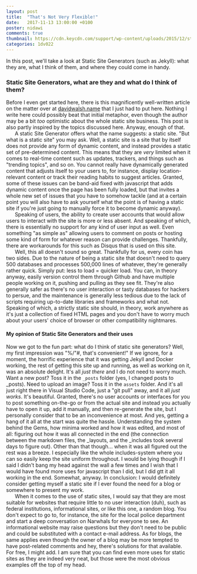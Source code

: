 ```yaml
---
layout: post
title:  "That's Not Very Flexible!"
date:   2017-11-13 13:00:00 +0100
poster: nidawi
comments: true
thumbnail: https://cdn.keycdn.com/support/wp-content/uploads/2015/12/static-site-generator.png
categories: 1dv022
---
```

In this post, we'll take a look at Static Site Generators (such as Jekyll): what they are, what I think of them, and where they could come in handy.
### Static Site Generators, what are they and what do I think of them?
Before I even get started here, there is this magnificently well-written article on the matter over at [davidwalsh.name](https://davidwalsh.name/introduction-static-site-generators) that I just had to put here. Nothing I write here could possibly beat that initial metaphor, even though the author may be a bit *too* optimistic about the whole static site business. This post is also partly inspired by the topics discussed here. Anyway, enough of that.  
&nbsp;&nbsp;&nbsp;&nbsp;&nbsp;&nbsp;A static Site Generator offers what the name suggests: a static site. "But what is a static site" you may ask. Well, a static site is a site that by itself does not provide any form of dynamic content, and instead provides a static set of pre-determined content. This means that they are *very* limited when it comes to real-time content such as updates, trackers, and things such as "trending topics", and so on. You cannot really have dynamically generated content that adjusts itself to your users to, for instance, display location-relevant content or track their reading habits to suggest articles. Granted, some of these issues can be band-aid fixed with javascript that adds dynamic content once the page has been fully loaded, but that invites a whole new set of issues that you have to somehow tackle (and at a certain point you will also have to ask yourself what the point is of having a static site if you're just going to manually force it to become dynamic anyway).  
&nbsp;&nbsp;&nbsp;&nbsp;&nbsp;&nbsp;Speaking of users, the ability to create user accounts that would allow users to interact with the site is more or less absent. And speaking of which, there is essentially no support for any kind of user input as well. Even something "as simple as" allowing users to comment on posts or hosting some kind of form for whatever reason can provide challenges. Thankfully, there are workarounds for this such as Disqus that is used on this site.  
&nbsp;&nbsp;&nbsp;&nbsp;&nbsp;&nbsp;Well, this all doesn't sound so great. Thankfully for us, every coin has two sides. Due to the nature of being a static site that doesn't need to query 500 databases and processes 500,000 lines of whatever, they're generally rather quick. Simply put: less to load = quicker load. You can, in theory anyway, easily version control them through Github and have multiple people working on it, pushing and pulling as they see fit. They're also generally safer as there's no user interaction or tasty databases for hackers to persue, and the maintenance is generally less tedious due to the lack of scripts requiring up-to-date libraries and frameworks and what not. Speaking of which, a strictly static site should, in theory, work anywhere as it's just a collection of fixed HTML pages and you don't have to worry much about your users' choice of browser or other compatibility nightmares.
#### My opinion of Static Site Generators and their uses
Now we got to the fun part: what do I think of static site generators? Well, my first impression was "%/"#, that's convenient!" If we ignore, for a moment, the horrific experience that it was getting Jekyll and Docker working, the rest of getting this site up and running, as well as working on it, was an absolute delight. It's all *just there* and I do not need to worry much. Want a new post? Toss it in the `_posts` folder (yes, I changed posts to _posts). Need to upload an image? Toss it in the `assets` folder. And it's all just right there in Visual Studio Code, just a "git pull" away, and it all *just works*. It's beautiful. Granted, there's no user accounts or interfaces for you to post something on-the-go or from the actual site and instead you actually have to open it up, add it manually, and then re-generate the site, but I personally consider that to be an inconvenience at most. And yes, getting a hang of it all at the start was quite the hassle. Understanding the system behind the Gems, how minima worked and how it was edited, and most of all: figuring out how it was all connected in the end (the connection between the markdown files, the _layouts, and the _includes took several days to figure out). Other than that though... when it was all figured out the rest was a breeze. I especially like the whole includes-system where you can so easily keep the site uniform throughout. I would be lying though if I said I didn't bang my head against the wall a few times and I wish that I would have found more uses for javascript than I did, but I did gtt it all working in the end. Somewhat, anyway. In conclusion: I would definitely consider getting myself a static site if I ever found the need for a blog or somewhere to present my work.  
&nbsp;&nbsp;&nbsp;&nbsp;&nbsp;&nbsp;When it comes to the use of static sites, I would say that they are most suitable for websites that require little to no user interaction (duh), such as federal institutions, informational sites, or like this one, a random blog. You don't expect to go to, for instance, the site for the local police department and start a deep conversation on Narwhals for everyone to see. An informational website may raise questions but they don't need to be public and could be substituted with a contact e-mail address. As for blogs, the same applies even though the owner of a blog may be more tempted to have post-related comments and hey, there's solutions for that available. For free, I might add. I am sure that you can find even more uses for static sites as they are indeed very neat, but those were the most obvious examples off the top of my head.